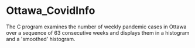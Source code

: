 # Ottawa_CovidInfo
The C program examines the number of weekly pandemic cases in Ottawa over a sequence of 63 consecutive weeks and displays them in a histogram and a 'smoothed' histogram.
